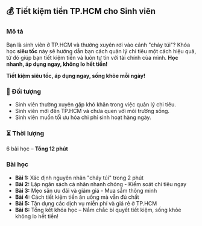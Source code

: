 ## 💰 Tiết kiệm tiền TP.HCM cho Sinh viên

### Mô tả  
Bạn là sinh viên ở TP.HCM và thường xuyên rơi vào cảnh "cháy túi"? Khóa học **siêu tốc** này sẽ hướng dẫn bạn cách quản lý chi tiêu một cách hiệu quả, từ đó giúp bạn tiết kiệm tiền và luôn tự tin với tài chính của mình. **Học nhanh, áp dụng ngay, không lo hết tiền!**

**Tiết kiệm siêu tốc, áp dụng ngay, sống khỏe mỗi ngày!**

### 🎯 Đối tượng  
- Sinh viên thường xuyên gặp khó khăn trong việc quản lý chi tiêu.  
- Sinh viên mới đến TP.HCM và chưa quen với môi trường sống.  
- Sinh viên muốn tối ưu hóa chi phí sinh hoạt hàng ngày.  

### ⏳ Thời lượng  
6 bài học – **Tổng 12 phút**

### Bài học  
- **Bài 1:** Xác định nguyên nhân "cháy túi" trong 2 phút  
- **Bài 2:** Lập ngân sách cá nhân nhanh chóng - Kiểm soát chi tiêu ngay  
- **Bài 3:** Mẹo săn ưu đãi và giảm giá - Mua sắm thông minh  
- **Bài 4:** Cách tiết kiệm tiền ăn uống mà vẫn đủ chất  
- **Bài 5:** Tận dụng các dịch vụ miễn phí và giá rẻ ở TP.HCM  
- **Bài 6:** Tổng kết khóa học – Nắm chắc bí quyết tiết kiệm, sống khỏe không lo hết tiền!
